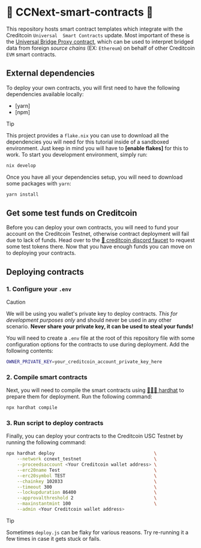 # 🧾 CCNext-smart-contracts 🧾

This repository hosts smart contract templates which integrate with the Creditcoin `Universal 
Smart Contracts` update. Most important of these is the [Universal Bridge Proxy contract], which can
be used to interpret bridged data from foreign _source chains_ (EX: `Ethereum`) on behalf of other
Creditcoin `EVM` smart contracts.

## External dependencies

To deploy your own contracts, you will first need to have the following dependencies available
locally:

- [yarn]
- [npm]

> [!TIP]
> This project provides a `flake.nix` you can use to download all the dependencies you will need for
> this tutorial inside of a sandboxed environment. Just keep in mind you will have to
> **[enable flakes]** for this to work. To start you development environment, simply run:
>
> ```bash
> nix develop
> ```

Once you have all your dependencies setup, you will need to download some packages with `yarn`:

```bash
yarn install
```

## Get some test funds on Creditcoin

Before you can deploy your own contracts, you will need to fund your account on the Creditcoin
Testnet, otherwise contract deployment will fail due to lack of funds. Head over to the
[🚰 creditcoin discord faucet] to request some test tokens there. Now that you have enough funds
you can move on to deploying your contracts.

## Deploying contracts

### 1. Configure your `.env`

> [!CAUTION]
> We will be using you wallet's private key to deploy contracts. _This for development purposes
> only_ and should never be used in any other scenario. **Never share your private key, it can be
> used to steal your funds!**

You will need to create a `.env` file at the root of this repository file with some configuration
options for the contracts to use during deployment. Add the following contents:

```bash
OWNER_PRIVATE_KEY=your_creditcoin_account_private_key_here
```

### 2. Compile smart contracts

Next, you will need to compile the smart contracts using [👷🏻‍♀️ hardhat] to prepare them for deployment.
Run the following command:

```bash
npx hardhat compile
```

### 3. Run script to deploy contracts

Finally, you can deploy your contracts to the Creditcoin USC Testnet by running the following
command:

```bash
npx hardhat deploy                                     \
    --network ccnext_testnet                           \
    --proceedsaccount <Your Creditcoin wallet address> \
    --erc20name Test                                   \
    --erc20symbol TEST                                 \
    --chainkey 102033                                  \
    --timeout 300                                      \
    --lockupduration 86400                             \
    --approvalthreshold 2                              \
    --maxinstantmint 100                               \
    --admin <Your Creditcoin wallet address>
```

> [!TIP]
> Sometimes `deploy.js` can be flaky for various reasons. Try re-running it a few times in case it
> gets stuck or fails.

[Universal Bridge Proxy contract]: ./contracts/UniversalBridgeProxy.sol
[🚰 creditcoin discord faucet]: https://discord.com/channels/762302877518528522/1407843256636539000
[👷🏻‍♀️ hardhat]: https://hardhat.org/
